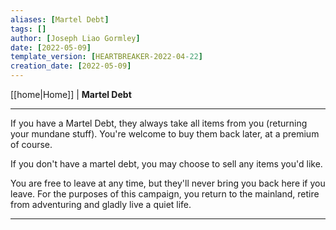 ```yaml
---
aliases: [Martel Debt]
tags: []
author: [Joseph Liao Gormley]
date: [2022-05-09]
template_version: [HEARTBREAKER-2022-04-22]
creation_date: [2022-05-09]
---
```

<!-- Home | Character Creation | -->
[[home|Home]] | **Martel Debt**
___
If you have a Martel Debt, they always take all items from you (returning your mundane stuff). You're welcome to buy them back later, at a premium of course.

If you don't have a martel debt, you may choose to sell any items you'd like.

You are free to leave at any time, but they'll never bring you back here if you leave. For the purposes of this campaign, you return to the mainland, retire from adventuring and gladly live a quiet life.

___
<!--*See also:* 
*References:*
*Source:* -->
<!-- Sources, read more, links, etc. -->
<!-- *Source: Entry by [[Mike Maxin]].* -->
<!-- Leave an empty line at the end, otherwise Exporter complains. -->
